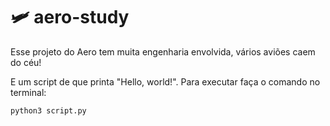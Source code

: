 # 🛩️ aero-study

Esse projeto do Aero tem muita engenharia envolvida, vários aviões caem do céu! 
 
E um script de que printa "Hello, world!". Para executar faça o comando no terminal:

```bash
python3 script.py 
```